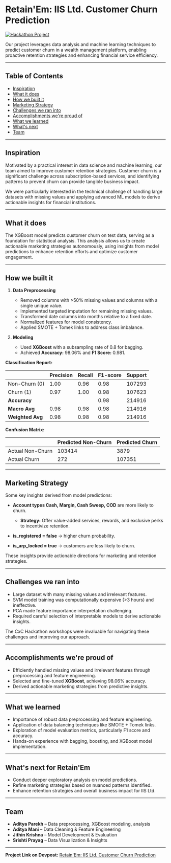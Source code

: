 # Retain'Em: IIS Ltd. Customer Churn Prediction

[![Hackathon Project](https://img.shields.io/badge/Hackathon-CxC-blue)](https://devpost.com/software/retain-em-iis-ltd-customer-churn-prediction)

Our project leverages data analysis and machine learning techniques to predict customer churn in a wealth management platform, enabling proactive retention strategies and enhancing financial service efficiency.

---

## Table of Contents

- [Inspiration](#inspiration)  
- [What it does](#what-it-does)  
- [How we built it](#how-we-built-it)  
- [Marketing Strategy](#marketing-strategy)  
- [Challenges we ran into](#challenges-we-ran-into)  
- [Accomplishments we're proud of](#accomplishments-were-proud-of)  
- [What we learned](#what-we-learned)  
- [What's next](#whats-next)  
- [Team](#team)  

---

## Inspiration

Motivated by a practical interest in data science and machine learning, our team aimed to improve customer retention strategies. Customer churn is a significant challenge across subscription-based services, and identifying patterns to prevent churn can provide tangible business impact.  

We were particularly interested in the technical challenge of handling large datasets with missing values and applying advanced ML models to derive actionable insights for financial institutions.

---

## What it does

The XGBoost model predicts customer churn on test data, serving as a foundation for statistical analysis. This analysis allows us to create actionable marketing strategies autonomously, using insights from model predictions to enhance retention efforts and optimize customer engagement.

---

## How we built it

1. **Data Preprocessing**
   - Removed columns with >50% missing values and columns with a single unique value.  
   - Implemented targeted imputation for remaining missing values.  
   - Transformed date columns into months relative to a fixed date.  
   - Normalized features for model consistency.  
   - Applied SMOTE + Tomek links to address class imbalance.

2. **Modeling**
   - Used **XGBoost** with a subsampling rate of 0.8 for bagging.  
   - Achieved **Accuracy:** 98.06% and **F1 Score:** 0.981.  

**Classification Report:**

|                | Precision | Recall | F1-score | Support |
|----------------|-----------|--------|----------|---------|
| Non-Churn (0)  | 1.00      | 0.96   | 0.98     | 107293  |
| Churn (1)      | 0.97      | 1.00   | 0.98     | 107623  |
| **Accuracy**   |           |        | 0.98     | 214916  |
| **Macro Avg**  | 0.98      | 0.98   | 0.98     | 214916  |
| **Weighted Avg** | 0.98    | 0.98   | 0.98     | 214916  |

**Confusion Matrix:**

|                | Predicted Non-Churn | Predicted Churn |
|----------------|-------------------|----------------|
| Actual Non-Churn | 103414           | 3879           |
| Actual Churn    | 272              | 107351         |

---

## Marketing Strategy

Some key insights derived from model predictions:

- **Account types Cash, Margin, Cash Sweep, COD** are more likely to churn.  
  - **Strategy:** Offer value-added services, rewards, and exclusive perks to incentivize retention.  

- **is_registered = false** → higher churn probability.  
- **is_arp_locked = true** → customers are less likely to churn.  

These insights provide actionable directions for marketing and retention strategies.

---

## Challenges we ran into

- Large dataset with many missing values and irrelevant features.  
- SVM model training was computationally expensive (>3 hours) and ineffective.  
- PCA made feature importance interpretation challenging.  
- Required careful selection of interpretable models to derive actionable insights.  

The CxC Hackathon workshops were invaluable for navigating these challenges and improving our approach.

---

## Accomplishments we're proud of

- Efficiently handled missing values and irrelevant features through preprocessing and feature engineering.  
- Selected and fine-tuned **XGBoost**, achieving 98.06% accuracy.  
- Derived actionable marketing strategies from predictive insights.  

---

## What we learned

- Importance of robust data preprocessing and feature engineering.  
- Application of data balancing techniques like SMOTE + Tomek links.  
- Exploration of model evaluation metrics, particularly F1 score and accuracy.  
- Hands-on experience with bagging, boosting, and XGBoost model implementation.  

---

## What's next for Retain'Em

- Conduct deeper exploratory analysis on model predictions.  
- Refine marketing strategies based on nuanced patterns identified.  
- Enhance retention strategies and overall business impact for IIS Ltd.  

---

## Team

- **Aditya Parekh** – Data preprocessing, XGBoost modeling, analysis  
- **Aditya Mani** – Data Cleaning & Feature Engineering  
- **Jithin Krishna** – Model Development & Evaluation  
- **Srishti Prayag** – Data Visualization & Insights

---

**Project Link on Devpost:** [Retain'Em: IIS Ltd. Customer Churn Prediction](https://devpost.com/software/retain-em-iis-ltd-customer-churn-prediction)
